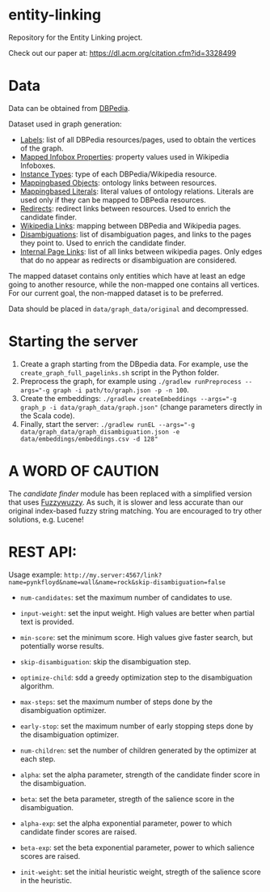 # entity-linking
Repository for the Entity Linking project.

Check out our paper at: https://dl.acm.org/citation.cfm?id=3328499

# Data
Data can be obtained from [DBPedia](http://wiki.dbpedia.org/downloads-2016-10).

Dataset used in graph generation:
* [Labels](http://downloads.dbpedia.org/2016-04/core-i18n/en/labels_en.ttl.bz2): list of all DBPedia resources/pages, used to obtain the vertices of the graph.
* [Mapped Infobox Properties](http://downloads.dbpedia.org/2016-10/core-i18n/en/infobox_properties_en.ttl.bz2): property values used in Wikipedia Infoboxes. 
* [Instance Types](http://downloads.dbpedia.org/2016-10/core-i18n/en/instance_types_en.ttl.bz2): type of each DBPedia/Wikipedia resource.
* [Mappingbased Objects](http://downloads.dbpedia.org/2016-04/core-i18n/en/mappingbased_objects_en.ttl.bz2): ontology links between resources.
* [Mappingbased Literals](http://downloads.dbpedia.org/2016-04/core-i18n/en/mappingbased_literals_en.ttl.bz2): literal values of ontology relations. Literals are used only if they can be mapped to DBPedia resources.
* [Redirects](http://downloads.dbpedia.org/2016-04/core-i18n/en/redirects_en.ttl.bz2): redirect links between resources. Used to enrich the candidate finder.
* [Wikipedia Links](http://downloads.dbpedia.org/2016-04/core-i18n/en/wikipedia_links_en.ttl.bz2): mapping between DBPedia and Wikipedia pages.
* [Disambiguations](http://downloads.dbpedia.org/2016-10/core-i18n/en/disambiguations_en.ttl.bz2): list of disambiguation pages, and links to the pages they point to. Used to enrich the candidate finder.
* [Internal Page Links](http://downloads.dbpedia.org/2016-10/core-i18n/en/page_links_en.ttl.bz2): list of all links between wikipedia pages. Only edges that do no appear as redirects or disambiguation are considered.

The mapped dataset contains only entities which have at least an edge going to another resource,
while the non-mapped one contains all vertices. For our current goal, the non-mapped dataset is to be preferred.

Data should be placed in `data/graph_data/original` and decompressed.

# Starting the server

1. Create a graph starting from the DBpedia data. For example, use the `create_graph_full_pagelinks.sh` script in the Python folder.
2. Preprocess the graph, for example using `./gradlew runPreprocess --args="-g graph -i path/to/graph.json -p -n 100`.
3. Create the embeddings: `./gradlew createEmbeddings --args="-g graph_p -i data/graph_data/graph.json"` (change parameters directly in the Scala code).
4. Finally, start the server: `./gradlew runEL --args="-g data/graph_data/graph_disambiguation.json -e data/embeddings/embeddings.csv -d 128"`

# A WORD OF CAUTION

The *candidate finder* module has been replaced with a simplified version that uses [Fuzzywuzzy](https://github.com/xdrop/fuzzywuzzy). 
As such, it is slower and less accurate than our original index-based fuzzy string matching. You are encouraged to try other solutions, e.g. Lucene!

# REST API:

Usage example: `http://my.server:4567/link?name=pynkfloyd&name=wall&name=rock&skip-disambiguation=false`

* `num-candidates`: set the maximum number of candidates to use.
    
* `input-weight`: set the input weight. High values are better when partial text is provided.
    
* `min-score`: set the minimum score. High values give faster search, but potentially worse results.
    
* `skip-disambiguation`: skip the disambiguation step.
    
* `optimize-child`: sdd a greedy optimization step to the disambiguation algorithm.

* `max-steps`: set the maximum number of steps done by the disambiguation optimizer.
    
* `early-stop`: set the maximum number of early stopping steps done by the disambiguation optimizer.

* `num-children`: set the number of children generated by the optimizer at each step.
   
* `alpha`: set the alpha parameter, strength of the candidate finder score in the disambiguation.
   
* `beta`: set the beta parameter, stregth of the salience score in the disambiguation.

* `alpha-exp`: set the alpha exponential parameter, power to which candidate finder scores are raised.
    
* `beta-exp`: set the beta exponential parameter, power to which salience scores are raised.

* `init-weight`: set the initial heuristic weight, stregth of the salience score in the heuristic.
    